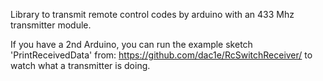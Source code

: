 Library to transmit remote control codes by arduino with an 433 Mhz transmitter module.

If you have a 2nd Arduino, you can run the example sketch 'PrintReceivedData'
from:
    https://github.com/dac1e/RcSwitchReceiver/
to watch what a transmitter is doing.
